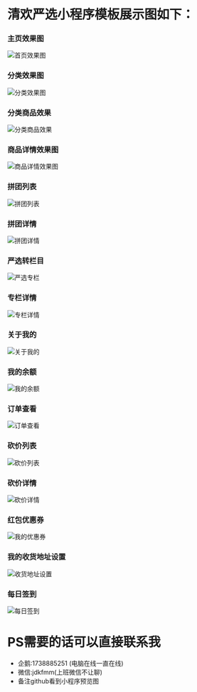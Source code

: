 # 清欢严选小程序模板展示图如下：

### 主页效果图
![首页效果图](./20180816165310.png)

### 分类效果图
![分类效果图](./20180816165408.png)

### 分类商品效果

![分类商品效果](./20180816165423.png)

### 商品详情效果图

![商品详情效果图](./20180816165441.png)

### 拼团列表
![拼团列表](./20180816170129.png)

### 拼团详情
![拼团详情](./20180816170142.png)

### 严选转栏目

![严选专栏](./20180816165927.png)

### 专栏详情

![专栏详情](./20180816170054.png)

### 关于我的

![关于我的](./20180816165648.png)

### 我的余额

![我的余额](./20180816165718.png)

### 订单查看

![订单查看](./20180816165700.png)

### 砍价列表
![砍价列表](./20180816165841.png)

### 砍价详情

![砍价详情](./20180816165907.png)

### 红包优惠券

![我的优惠券](./20180816165741.png)

### 我的收货地址设置
![收货地址设置](./20180816165630.png)

### 每日签到
![每日签到](./20180816165814.png)

# PS需要的话可以直接联系我
* 企鹅:1738885251 (电脑在线一直在线)
* 微信:jdkfmm(上班微信不让聊)
* 备注github看到小程序预览图